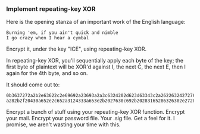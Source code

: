 ### Implement repeating-key XOR

   Here is the opening stanza of an important work of the English language: 

```
Burning 'em, if you ain't quick and nimble
I go crazy when I hear a cymbal
```

   Encrypt it, under the key "ICE", using repeating-key XOR. 

   In repeating-key XOR, you'll sequentially apply each byte of the key; the first byte of plaintext   will be XOR'd against I, the next C, the next E, then I again for the 4th byte, and so on. 

   It should come out to: 

```
0b3637272a2b2e63622c2e69692a23693a2a3c6324202d623d63343c2a26226324272765272
a282b2f20430a652e2c652a3124333a653e2b2027630c692b20283165286326302e27282f
```

   Encrypt a bunch of stuff using your repeating-key XOR function. Encrypt your mail. Encrypt your   password file. Your .sig file. Get a feel for it. I promise, we aren't wasting your time with this. 

